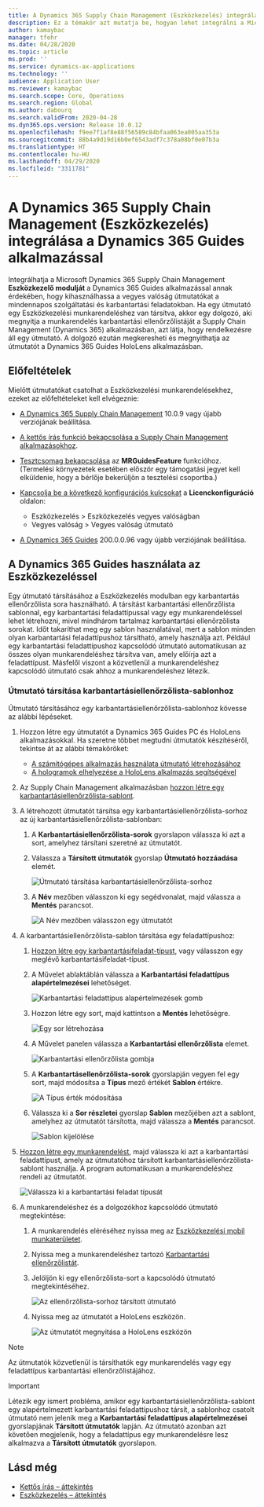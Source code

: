 ```yaml
---
title: A Dynamics 365 Supply Chain Management (Eszközkezelés) integrálása a Dynamics 365 Guides alkalmazással
description: Ez a témakör azt mutatja be, hogyan lehet integrálni a Microsoft Dynamics 365 Supply Chain Management Eszközkezelő modulját a Dynamics 365 Guides alkalmazással annak érdekében, hogy kihasználhassa a vegyes valóság útmutatókat a mindennapos szolgáltatási és karbantartási feladatokban.
author: kamaybac
manager: tfehr
ms.date: 04/28/2020
ms.topic: article
ms.prod: ''
ms.service: dynamics-ax-applications
ms.technology: ''
audience: Application User
ms.reviewer: kamaybac
ms.search.scope: Core, Operations
ms.search.region: Global
ms.author: dabourq
ms.search.validFrom: 2020-04-28
ms.dyn365.ops.version: Release 10.0.12
ms.openlocfilehash: f9ee7f1af8e88f56589c84bfaa063ea005aa353a
ms.sourcegitcommit: 88b4a9d19d16b0ef6543adf7c378a08bf0e07b3a
ms.translationtype: HT
ms.contentlocale: hu-HU
ms.lasthandoff: 04/29/2020
ms.locfileid: "3311781"
---
```

# <a name="integrate-dynamics-365-supply-chain-management-asset-management-with-dynamics-365-guides"></a>A Dynamics 365 Supply Chain Management (Eszközkezelés) integrálása a Dynamics 365 Guides alkalmazással

Integrálhatja a Microsoft Dynamics 365 Supply Chain Management **Eszközkezelő modulját** a Dynamics 365 Guides alkalmazással annak érdekében, hogy kihasználhassa a vegyes valóság útmutatókat a mindennapos szolgáltatási és karbantartási feladatokban. Ha egy útmutató egy Eszközkezelési munkarendeléshez van társítva, akkor egy dolgozó, aki megnyitja a munkarendelés karbantartási ellenőrzőlistáját a Supply Chain Management (Dynamics 365) alkalmazásban, azt látja, hogy rendelkezésre áll egy útmutató. A dolgozó ezután megkeresheti és megnyithatja az útmutatót a Dynamics 365 Guides HoloLens alkalmazásban.

## <a name="prerequisites"></a>Előfeltételek

Mielőtt útmutatókat csatolhat a Eszközkezelési munkarendelésekhez, ezeket az előfeltételeket kell elvégeznie:

- [A Dynamics 365 Supply Chain Management](../../fin-ops-core/fin-ops/index.md) 10.0.9 vagy újabb verziójának beállítása.
- [A kettős írás funkció bekapcsolása a Supply Chain Management alkalmazásokhoz](../../fin-ops-core/dev-itpro/data-entities/dual-write/enable-dual-write.md).
- [Tesztcsomag bekapcsolása](../../fin-ops-core/dev-itpro/data-entities/data-entities-data-packages.md#features-flighted-in-data-management-and-enabling-flighted-features) az **MRGuidesFeature** funkcióhoz. (Termelési környezetek esetében először egy támogatási jegyet kell elküldenie, hogy a bérlője bekerüljön a tesztelési csoportba.)
- [Kapcsolja be a következő konfigurációs kulcsokat](https://docs.microsoft.com/dynamicsax-2012/appuser-itpro/license-code-and-configuration-key-reference) a **Licenckonfiguráció** oldalon:

    - Eszközkezelés \> Eszközkezelés vegyes valóságban
    - Vegyes valóság \> Vegyes valóság útmutató

- [A Dynamics 365 Guides](https://docs.microsoft.com/dynamics365/mixed-reality/guides/setup#step-2-create-a-common-data-service-environment-and-install-the-dynamics-365-guides-solution) 200.0.0.96 vagy újabb verziójának beállítása.

## <a name="use-dynamics-365-guides-with-asset-management"></a>A Dynamics 365 Guides használata az Eszközkezeléssel

Egy útmutató társításához a Eszközkezelés modulban egy karbantartás ellenőrzőlista sora használható. A társítást karbantartási ellenőrzőlista sablonnal, egy karbantartási feladattípussal vagy egy munkarendeléssel lehet létrehozni, mivel mindhárom tartalmaz karbantartási ellenőrzőlista sorokat. Időt takaríthat meg egy sablon használatával, mert a sablon minden olyan karbantartási feladattípushoz társítható, amely használja azt. Például egy karbantartási feladattípushoz kapcsolódó útmutató automatikusan az összes olyan munkarendeléshez társítva van, amely előírja azt a feladattípust. Másfelől viszont a közvetlenül a munkarendeléshez kapcsolódó útmutató csak ahhoz a munkarendeléshez létezik.

### <a name="associate-a-guide-with-a-maintenance-checklist-template"></a>Útmutató társítása karbantartásiellenőrzőlista-sablonhoz

Útmutató társításához egy karbantartásiellenőrzőlista-sablonhoz kövesse az alábbi lépéseket.

1. Hozzon létre egy útmutatót a Dynamics 365 Guides PC és HoloLens alkalmazásokkal. Ha szeretne többet megtudni útmutatók készítéséről, tekintse át az alábbi témaköröket:

    - [A számítógépes alkalmazás használata útmutató létrehozásához](https://docs.microsoft.com/dynamics365/mixed-reality/guides/pc-app-overview)
    - [A hologramok elhelyezése a HoloLens alkalmazás segítségével](https://docs.microsoft.com/dynamics365/mixed-reality/guides/hololens-app-overview)

1. Az Supply Chain Management alkalmazásban [hozzon létre egy karbantartásiellenőrzőlista-sablont](setup-for-work-orders/job-groups-and-job-types-variants-trades-and-checklists.md#create-a-maintenance-checklist-template).
1. A létrehozott útmutatót társítsa egy karbantartásiellenőrzőlista-sorhoz az új karbantartásiellenőrzőlista-sablonban:

    1. A **Karbantartásiellenőrzőlista-sorok** gyorslapon válassza ki azt a sort, amelyhez társítani szeretné az útmutatót.
    1. Válassza a **Társított útmutatók** gyorslap **Útmutató hozzáadása** elemét.

        ![Útmutató társítása karbantartásiellenőrzőlista-sorhoz](media/am-guides-integration-add-guide.png "Útmutató társítása karbantartásiellenőrzőlista-sorhoz")

    1. A **Név** mezőben válasszon ki egy segédvonalat, majd válassza a **Mentés** parancsot.

        ![A Név mezőben válasszon egy útmutatót](media/am-guides-integration-select-guide.png "A Név mezőben válasszon egy útmutatót")

1. A karbantartásiellenőrzőlista-sablon társítása egy feladattípushoz:

    1. [Hozzon létre egy karbantartásifeladat-típust](setup-for-work-orders/job-groups-and-job-types-variants-trades-and-checklists.md#create-a-maintenance-job-type), vagy válasszon egy meglévő karbantartásifeladat-típust.
    1. A Művelet ablaktáblán válassza a **Karbantartási feladattípus alapértelmezései** lehetőséget.

        ![Karbantartási feladattípus alapértelmezések gomb](media/am-guides-integration-job-defaults.png "Karbantartási feladattípus alapértelmezések gomb")

    1. Hozzon létre egy sort, majd kattintson a **Mentés** lehetőségre.

        ![Egy sor létrehozása](media/am-guides-integration-add-line.png "Egy sor létrehozása")

    1. A Művelet panelen válassza a **Karbantartási ellenőrzőlista** elemet.

        ![Karbantartási ellenőrzőlista gombja](media/am-guides-integration-maintenance-checklist.png "Karbantartási ellenőrzőlista gombja")

    1. A **Karbantartásellenőrzőlista-sorok** gyorslapján vegyen fel egy sort, majd módosítsa a **Típus** mező értékét **Sablon** értékre.

        ![A Típus érték módosítása](media/am-guides-integration-checklist-lines.png "A Típus érték módosítása")

    1. Válassza ki a **Sor részletei** gyorslap **Sablon** mezőjében azt a sablont, amelyhez az útmutatót társította, majd válassza a **Mentés** parancsot.

        ![Sablon kijelölése](media/am-guides-integration-checklist-line-details.png "Sablon kijelölése")

1. [Hozzon létre egy munkarendelést](work-orders/manually-created-workorders.md#create-work-order), majd válassza ki azt a karbantartási feladattípust, amely az útmutatóhoz társított karbantartásiellenőrzőlista-sablont használja. A program automatikusan a munkarendeléshez rendeli az útmutatót.

    ![Válassza ki a karbantartási feladat típusát](media/am-guides-integration-create-work-order.png "Válassza ki a karbantartási feladat típusát")

1. A munkarendeléshez és a dolgozókhoz kapcsolódó útmutató megtekintése:

    1. A munkarendelés eléréséhez nyissa meg az [Eszközkezelési mobil munkaterületet](asset-management-mobile-workspace.md).
    1. Nyissa meg a munkarendeléshez tartozó [Karbantartási ellenőrzőlistát](asset-management-mobile-workspace.md#view-maintenance-checklist-on-a-work-order-job).
    1. Jelöljön ki egy ellenőrzőlista-sort a kapcsolódó útmutató megtekintéséhez.

        ![Az ellenőrzőlista-sorhoz társított útmutató](media/am-guides-integration-show-guide.png "Az ellenőrzőlista-sorhoz társított útmutató")

    1. Nyissa meg az útmutatót a HoloLens eszközön.

        ![Az útmutatót megnyitása a HoloLens eszközön](media/am-guides-integration-hololens-select.png "Nyissa meg az útmutatót a HoloLens eszközön")

> [!NOTE]
> Az útmutatók közvetlenül is társíthatók egy munkarendelés vagy egy feladattípus karbantartási ellenőrzőlistájához.

> [!IMPORTANT]
> Létezik egy ismert probléma, amikor egy karbantartásiellenőrzőlista-sablont egy alapértelmezett karbantartási feladattípushoz társít, a sablonhoz csatolt útmutató nem jelenik meg a **Karbantartási feladattípus alapértelmezései** gyorslapjának **Társított útmutatók** lapján. Az útmutató azonban azt követően megjelenik, hogy a feladattípus egy munkarendelésre lesz alkalmazva a **Társított útmutatók** gyorslapon.

## <a name="see-also"></a>Lásd még

- [Kettős írás – áttekintés](../../fin-ops-core/dev-itpro/data-entities/dual-write/dual-write-overview.md)
- [Eszközkezelés – áttekintés](index.md)
